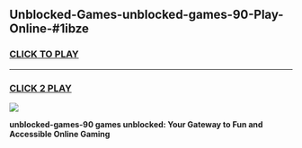 
## Unblocked-Games-unblocked-games-90-Play-Online-#1ibze
<h3>
<a href="https://premium.freeplayer.one?title=unblocked-games-90&ref=24F">CLICK TO PLAY</a></h3>
<hr>

<h3>
<a href="https://premium.freeplayer.one?title=unblocked-games-90&ref=24F">CLICK 2 PLAY</a>
  
</h3>

<a href="https://premium.freeplayer.one?title=unblocked-games-90&ref=24F/"><img src="https://clearcache.store/games.png"></a>


**unblocked-games-90 games unblocked: Your Gateway to Fun and Accessible Online Gaming**
